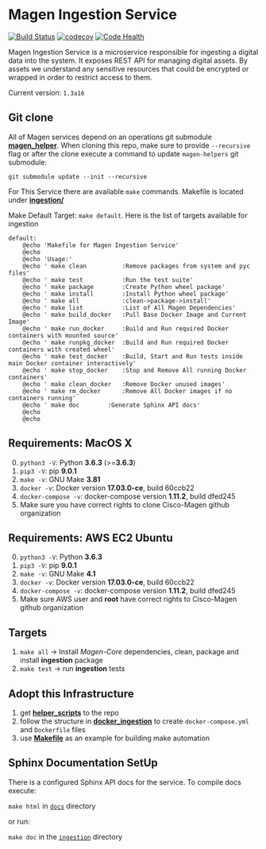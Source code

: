 # Magen Ingestion Service

[![Build Status](https://travis-ci.org/magengit/magen-in.svg?branch=master)](https://travis-ci.org/magengit/magen-in)
[![codecov](https://codecov.io/gh/magengit/magen-in/branch/master/graph/badge.svg)](https://codecov.io/gh/magengit/magen-in)
[![Code Health](https://landscape.io/github/magengit/magen-in/master/landscape.svg?style=flat)](https://landscape.io/github/magengit/magen-in/master)


Magen Ingestion Service is a microservice responsible for ingesting a digital data into the system. It exposes REST API
for managing digital assets. By assets we understand any sensitive resources that could be encrypted or wrapped
in order to restrict access to them.

Current version: ```1.3a16```

## Git clone

All of Magen services depend on an operations git submodule [**magen_helper**](https://github.com/magengit/magen-helper).
When cloning this repo, make sure to provide ```--recursive``` flag or after the clone execute a command to update ```magen-helpers``` git submodule:

```
git submodule update --init --recursive
```

For This Service there are available ```make``` commands. Makefile is located under [**ingestion/**](ingestion)

Make Default Target: ```make default```. Here is the list of targets available for ingestion

```make
default:
	@echo 'Makefile for Magen Ingestion Service'
	@echo
	@echo 'Usage:'
	@echo '	make clean    		:Remove packages from system and pyc files'
	@echo '	make test     		:Run the test suite'
	@echo '	make package  		:Create Python wheel package'
	@echo '	make install  		:Install Python wheel package'
	@echo '	make all      		:clean->package->install'
	@echo '	make list     		:List of All Magen Dependencies'
	@echo '	make build_docker 	:Pull Base Docker Image and Current Image'
	@echo '	make run_docker   	:Build and Run required Docker containers with mounted source'
	@echo '	make runpkg_docker	:Build and Run required Docker containers with created wheel'
	@echo '	make test_docker  	:Build, Start and Run tests inside main Docker container interactively'
	@echo '	make stop_docker  	:Stop and Remove All running Docker containers'
	@echo '	make clean_docker 	:Remove Docker unused images'
	@echo '	make rm_docker    	:Remove All Docker images if no containers running'
	@echo '	make doc		:Generate Sphinx API docs'
	@echo
	@echo
```

## Requirements: MacOS X
0. ```python3 -V```: Python **3.6.3** (>=**3.6.3**)
0. ```pip3 -V```: pip **9.0.1**
0. ```make -v```: GNU Make **3.81**
1. ```docker -v```: Docker version **17.03.0-ce**, build 60ccb22
2. ```docker-compose -v```: docker-compose version **1.11.2**, build dfed245
3. Make sure you have correct rights to clone Cisco-Magen github organization

## Requirements: AWS EC2 Ubuntu
0. ```python3 -V```: Python **3.6.3**
1. ```pip3 -V```: pip **9.0.1**
2. ```make -v```: GNU Make **4.1**
3. ```docker -v```: Docker version **17.03.0-ce**, build 60ccb22
4. ```docker-compose -v```: docker-compose version **1.11.2**, build dfed245
5. Make sure AWS user and **root** have correct rights to Cisco-Magen github organization

## Targets

1. ```make all```  -> Install *Magen-Core* dependencies, clean, package and install **ingestion** package
2. ```make test``` -> run **ingestion** tests

## Adopt this Infrastructure

1. get [**helper_scripts**](ingestion/helper_scripts) to the repo
2. follow the structure in [**docker_ingestion**](ingestion/docker_ingestion) to create ```docker-compose.yml``` and ```Dockerfile``` files
3. use [**Makefile**](ingestion/Makefile) as an example for building make automation

## Sphinx Documentation SetUp

There is a configured Sphinx API docs for the service.
To compile docs execute:

```make html``` in [```docs```](ingestion/docs) directory

or run:

```make doc``` in the [```ingestion```](ingestion) directory
